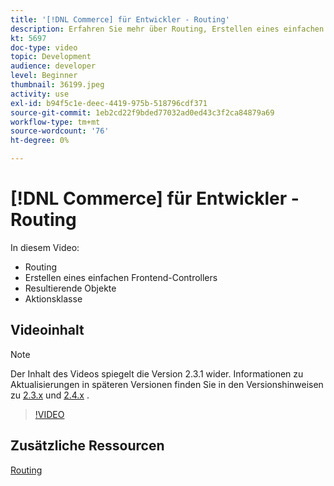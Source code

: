 ```yaml
---
title: '[!DNL Commerce] für Entwickler - Routing'
description: Erfahren Sie mehr über Routing, Erstellen eines einfachen Frontend-Controllers, Ergebnisobjekte und Aktionsklassen.
kt: 5697
doc-type: video
topic: Development
audience: developer
level: Beginner
thumbnail: 36199.jpeg
activity: use
exl-id: b94f5c1e-deec-4419-975b-518796cdf371
source-git-commit: 1eb2cd22f9bded77032ad0ed43c3f2ca84879a69
workflow-type: tm+mt
source-wordcount: '76'
ht-degree: 0%

---
```


# [!DNL Commerce] für Entwickler - Routing

In diesem Video:

- Routing
- Erstellen eines einfachen Frontend-Controllers
- Resultierende Objekte
- Aktionsklasse

## Videoinhalt

>[!NOTE]
>
>Der Inhalt des Videos spiegelt die Version 2.3.1 wider. Informationen zu Aktualisierungen in späteren Versionen finden Sie in den Versionshinweisen zu [ 2.3.x](https://devdocs.magento.com/guides/v2.3/release-notes/bk-release-notes.html) und [2.4.x](https://devdocs.magento.com/guides/v2.4/release-notes/bk-release-notes.html) .

>[!VIDEO](https://video.tv.adobe.com/v/36199?quality=12&learn=on)

## Zusätzliche Ressourcen

[Routing](https://devdocs.magento.com/guides/v2.4/extension-dev-guide/routing.html)
